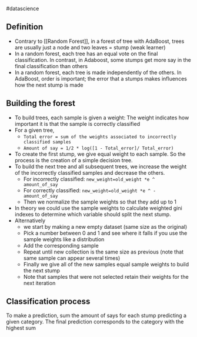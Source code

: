 #datascience

## Definition

- Contrary to [[Random Forest]], in a forest of tree with AdaBoost, trees are usually just a node and two leaves = stump (weak learner)
- In a random forest, each tree has an equal vote on the final classification. In contrast, in Adaboost, some stumps get more say in the final classification than others
- In a random forest, each tree is made independently of the others. In AdaBoost, order is important; the error that a stumps makes influences how the next stump is made

## Building the forest

- To build trees, each sample is given a weight: The weight indicates how important it is that the sample is correctly classified
- For a given tree,
  - `Total error = sum of the weights associated to incorrectly classified samples`
  - `Amount of say = 1/2 * log([1 - Total_error]/ Total_error)`
- To create the first stump, we give equal weight to each sample. So the process is the creation of a simple decision tree.
- To build the next tree and all subsequent trees, we increase the weight of the incorrectly classified samples and decrease the others.
  - For incorrectly classified: `new_weight=old_weight *e ^ amount_of_say`
  - For correctly classified: `new_weight=old_weight *e ^ - amount_of_say`
  - Then we normalize the sample weights so that they add up to 1
- In theory we could use the sample weights to calculate weighted gini indexes to determine which variable should split the next stump.
- Alternatively
  - we start by making a new empty dataset (same size as the original)
  - Pick a number between 0 and 1 and see where it falls if you use the sample weights like a distribution
  - Add the corresponding sample
  - Repeat until new collection is the same size as previous (note that same sample can appear several times)
  - Finally we give all of the new samples equal sample weights to build the next stump
  - Note that samples that were not selected retain their weights for the next iteration

## Classification process

To make a prediction, sum the amount of says for each stump predicting a given category. The final prediction corresponds to the category with the highest sum
